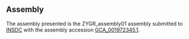 

Assembly
--------

The assembly presented is the ZYGR\_assembly01 assembly submitted to
[INSDC](http://www.insdc.org) with the assembly accession
[GCA\_001972345.1](http://www.ebi.ac.uk/ena/data/view/GCA_001972345.1).
